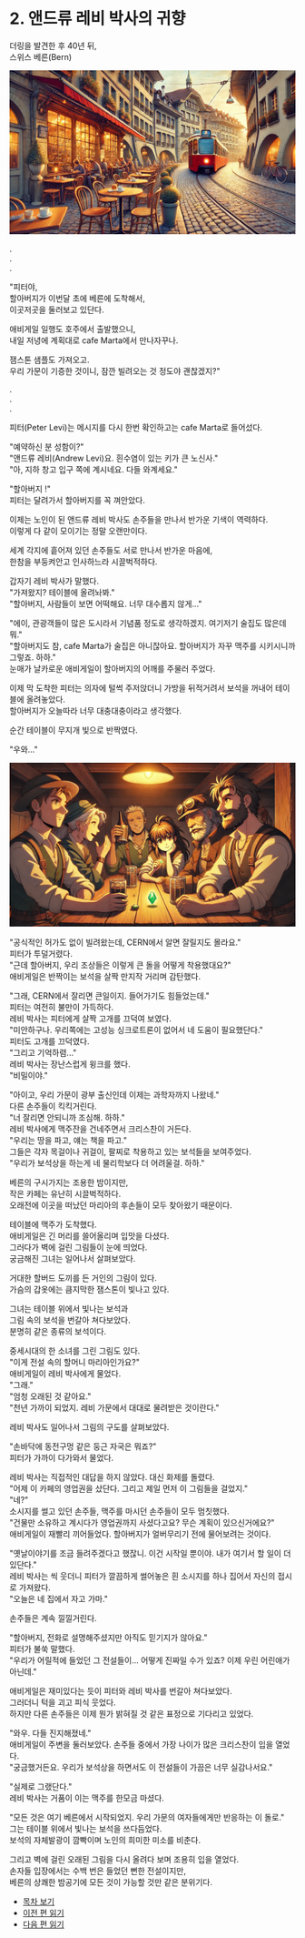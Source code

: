 # 2. 앤드류 레비 박사의 귀향  

더링을 발견한 후 40년 뒤,  
스위스 베른(Bern)  

![alt text](/GemSTON_Fantasy_1/images/ch-0-01-Bern_cafe.webp)

.  
.  
.  

"피터야,  
할아버지가 이번달 초에 베른에 도착해서,  
이곳저곳을 둘러보고 있단다.  

애비게일 일행도 호주에서 출발했으니,  
내일 저녕에 계획대로 cafe Marta에서 만나자꾸나.  

잼스톤 샘플도 가져오고.  
우리 가문이 기증한 것이니, 잠깐 빌려오는 것 정도야 괜찮겠지?"  

.  
.  
.  

피터(Peter Levi)는 메시지를 다시 한번 확인하고는 cafe Marta로 들어섰다.  

"예약하신 분 성함이?"  
"앤드류 레비(Andrew Levi)요. 흰수염이 있는 키가 큰 노신사."  
"아, 지하 창고 입구 쪽에 계시네요. 다들 와계세요."  

"할아버지 !"  
피터는 달려가서 할아버지를 꼭 껴안았다.  

이제는 노인이 된 앤드류 레비 박사도 손주들을 만나서 반가운 기색이 역력하다.  
이렇게 다 같이 모이기는 정말 오랜만이다.  

세계 각지에 흩어져 있던 손주들도 서로 만나서 반가운 마음에,  
한참을 부둥켜안고 인사하느라 시끌벅적하다.  

갑자기 레비 박사가 말했다.  
"가져왔지? 테이블에 올려놔봐."  
"할아버지, 사람들이 보면 어떡해요. 너무 대수롭지 않게..."  

"에이, 관광객들이 많은 도시라서 기념품 정도로 생각하겠지. 여기저기 술집도 많은데 뭐."  
"할아버지도 참, cafe Marta가 술집은 아니잖아요. 할아버지가 자꾸 맥주를 시키시니까 그렇죠. 하하."  
눈매가 날카로운 애비게일이 할아버지의 어깨를 주물러 주었다.  

이제 막 도착한 피터는 의자에 털썩 주저앉더니 가방을 뒤적거려서 보석을 꺼내어 테이블에 올려놓았다.  
할아버지가 오늘따라 너무 대충대충이라고 생각했다.  

순간 테이블이 무지개 빛으로 반짝였다.  

"우와..."  

![alt text](/GemSTON_Fantasy_1/images/image.png)

"공식적인 허가도 없이 빌려왔는데, CERN에서 알면 잘릴지도 몰라요."  
피터가 투덜거렸다.  
"근데 할아버지, 우리 조상들은 이렇게 큰 돌을 어떻게 착용했대요?"  
애비게일은 반짝이는 보석을 살짝 만지작 거리며 감탄했다.  

"그래, CERN에서 잘리면 큰일이지. 들어가기도 힘들었는데."  
피터는 여전히 불만이 가득하다.  
레비 박사는 피터에게 살짝 고개를 끄덕여 보였다.  
"미안하구나. 우리쪽에는 고성능 싱크로트론이 없어서 네 도움이 필요했단다."  
피터도 고개를 끄덕였다.  
"그리고 기억하렴..."  
레비 박사는 장난스럽게 윙크를 했다.  
"비밀이야."  

"아이고, 우리 가문이 광부 출신인데 이제는 과학자까지 나왔네."  
다른 손주들이 킥킥거린다.  
"너 잘리면 안되니까 조심해. 하하."  
레비 박사에게 맥주잔을 건네주면서 크리스찬이 거든다.  
"우리는 땅을 파고, 얘는 책을 파고."  
그들은 각자 목걸이나 귀걸이, 팔찌로 착용하고 있는 보석들을 보여주었다.  
"우리가 보석상을 하는게 네 물리학보다 더 어려울걸. 하하."  

베른의 구시가지는 조용한 밤이지만,  
작은 카페는 유난히 시끌벅적하다.  
오래전에 이곳을 떠났던 마리아의 후손들이 모두 찾아왔기 때문이다.  

테이블에 맥주가 도착했다.  
애비게일은 긴 머리를 쓸어올리며 입맛을 다셨다.  
그러다가 벽에 걸린 그림들이 눈에 띄었다.  
궁금해진 그녀는 일어나서 살펴보았다.  

거대한 할버드 도끼를 든 거인의 그림이 있다.  
가슴의 갑옷에는 큼지막한 잼스톤이 빛나고 있다.  

그녀는 테이블 위에서 빛나는 보석과  
그림 속의 보석을 번갈아 쳐다보았다.  
분명히 같은 종류의 보석이다.  

중세시대의 한 소녀를 그린 그림도 있다.  
"이게 전설 속의 할머니 마리아인가요?"  
애비게일이 레비 박사에게 물었다.  
"그래."  
"엄청 오래된 것 같아요."  
"천년 가까이 되었지. 레비 가문에서 대대로 물려받은 것이란다."  

레비 박사도 일어나서 그림의 구도를 살펴보았다.  

"손바닥에 동전구멍 같은 둥근 자국은 뭐죠?"  
피터가 가까이 다가와서 물었다.  

레비 박사는 직접적인 대답을 하지 않았다. 대신 화제를 돌렸다.  
"어제 이 카페의 영업권을 샀단다. 그리고 제일 먼저 이 그림들을 걸었지."  
"네?"  
소시지를 썰고 있던 손주들, 맥주를 마시던 손주들이 모두 멈칫했다.  
"건물만 소유하고 계시다가 영업권까지 사셨다고요? 무슨 계획이 있으신거에요?"  
애비게일이 재빨리 끼어들었다. 할아버지가 얼버무리기 전에 물어보려는 것이다.  

"옛날이야기를 조금 들려주겠다고 했잖니. 이건 시작일 뿐이야. 내가 여기서 할 일이 더 있단다."  
레비 박사는 씩 웃더니 피터가 깔끔하게 썰어놓은 흰 소시지를 하나 집어서 자신의 접시로 가져왔다.  
"오늘은 네 집에서 자고 가마."  

손주들은 계속 낄낄거린다.  

"할아버지, 전화로 설명해주셨지만 아직도 믿기지가 않아요."  
피터가 불쑥 말했다.  
"우리가 어릴적에 들었던 그 전설들이... 어떻게 진짜일 수가 있죠? 이제 우린 어린애가 아닌데."  

애비게일은 재미있다는 듯이 피터와 레비 박사를 번갈아 쳐다보았다.  
그러더니 턱을 괴고 피식 웃었다.  
하지만 다른 손주들은 이제 뭔가 밝혀질 것 같은 표정으로 기다리고 있었다.  

"와우. 다들 진지해졌네."  
애비게일이 주변을 둘러보았다. 손주들 중에서 가장 나이가 많은 크리스찬이 입을 열었다.  
"궁금했거든요. 우리가 보석상을 하면서도 이 전설들이 가끔은 너무 실감나서요."  

"실제로 그랬단다."  
레비 박사는 거품이 이는 맥주를 한모금 마셨다.  

"모든 것은 여기 베른에서 시작되었지. 우리 가문의 여자들에게만 반응하는 이 돌로."  
그는 테이블 위에서 빛나는 보석을 쓰다듬었다.  
보석의 자체발광이 깜빡이며 노인의 희미한 미소를 비춘다.  

그리고 벽에 걸린 오래된 그림을 다시 올려다 보며 조용히 입을 열었다.  
손자들 입장에서는 수백 번은 들었던 뻔한 전설이지만,  
베른의 상쾌한 밤공기에 모든 것이 가능할 것만 같은 분위기다.  

      

* [목차 보기](content_kr.md)  
* [이전 편 읽기](/01_gemston/KR/KR_1.md)
* [다음 편 읽기](/01_gemston/KR/KR_3.md)